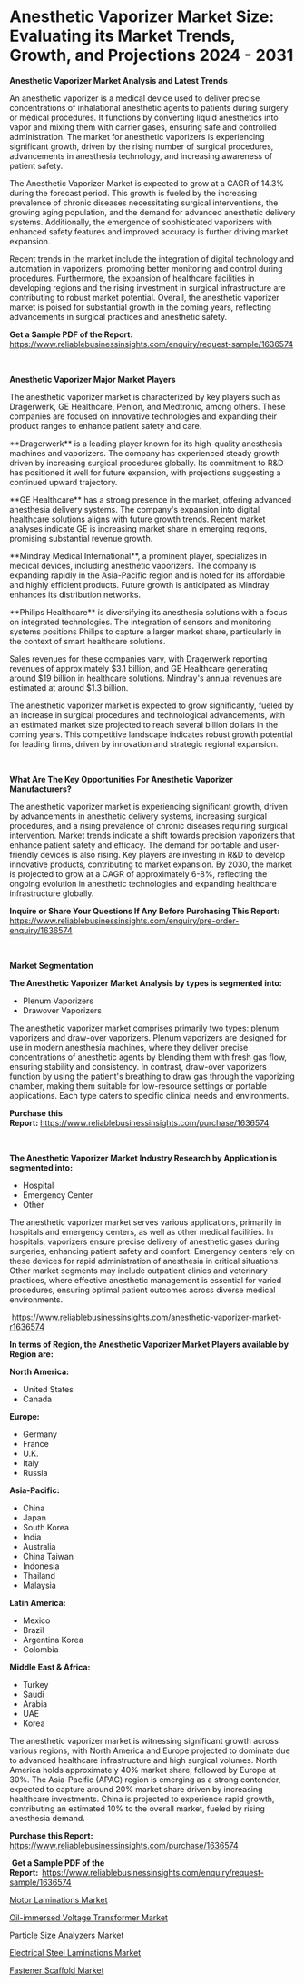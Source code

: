 <p><h1>Anesthetic Vaporizer Market Size: Evaluating its Market Trends, Growth, and Projections 2024 - 2031</h1></p><p><strong>Anesthetic Vaporizer Market Analysis and Latest Trends</strong></p>
<p><p>An anesthetic vaporizer is a medical device used to deliver precise concentrations of inhalational anesthetic agents to patients during surgery or medical procedures. It functions by converting liquid anesthetics into vapor and mixing them with carrier gases, ensuring safe and controlled administration. The market for anesthetic vaporizers is experiencing significant growth, driven by the rising number of surgical procedures, advancements in anesthesia technology, and increasing awareness of patient safety.</p><p>The Anesthetic Vaporizer Market is expected to grow at a CAGR of 14.3% during the forecast period. This growth is fueled by the increasing prevalence of chronic diseases necessitating surgical interventions, the growing aging population, and the demand for advanced anesthetic delivery systems. Additionally, the emergence of sophisticated vaporizers with enhanced safety features and improved accuracy is further driving market expansion.</p><p>Recent trends in the market include the integration of digital technology and automation in vaporizers, promoting better monitoring and control during procedures. Furthermore, the expansion of healthcare facilities in developing regions and the rising investment in surgical infrastructure are contributing to robust market potential. Overall, the anesthetic vaporizer market is poised for substantial growth in the coming years, reflecting advancements in surgical practices and anesthetic safety.</p></p>
<p><strong>Get a Sample PDF of the Report:&nbsp;</strong> <a href="https://www.reliablebusinessinsights.com/enquiry/request-sample/1636574?utm_campaign=84&utm_medium=2&utm_source=Github&utm_content=ia&utm_term=17112024&utm_id=anesthetic-vaporizer">https://www.reliablebusinessinsights.com/enquiry/request-sample/1636574</a></p>
<p>&nbsp;</p>
<p><strong>Anesthetic Vaporizer Major Market Players</strong></p>
<p><p>The anesthetic vaporizer market is characterized by key players such as Dragerwerk, GE Healthcare, Penlon, and Medtronic, among others. These companies are focused on innovative technologies and expanding their product ranges to enhance patient safety and care.</p><p>**Dragerwerk** is a leading player known for its high-quality anesthesia machines and vaporizers. The company has experienced steady growth driven by increasing surgical procedures globally. Its commitment to R&D has positioned it well for future expansion, with projections suggesting a continued upward trajectory.</p><p>**GE Healthcare** has a strong presence in the market, offering advanced anesthesia delivery systems. The company's expansion into digital healthcare solutions aligns with future growth trends. Recent market analyses indicate GE is increasing market share in emerging regions, promising substantial revenue growth.</p><p>**Mindray Medical International**, a prominent player, specializes in medical devices, including anesthetic vaporizers. The company is expanding rapidly in the Asia-Pacific region and is noted for its affordable and highly efficient products. Future growth is anticipated as Mindray enhances its distribution networks.</p><p>**Philips Healthcare** is diversifying its anesthesia solutions with a focus on integrated technologies. The integration of sensors and monitoring systems positions Philips to capture a larger market share, particularly in the context of smart healthcare solutions.</p><p>Sales revenues for these companies vary, with Dragerwerk reporting revenues of approximately $3.1 billion, and GE Healthcare generating around $19 billion in healthcare solutions. Mindray's annual revenues are estimated at around $1.3 billion. </p><p>The anesthetic vaporizer market is expected to grow significantly, fueled by an increase in surgical procedures and technological advancements, with an estimated market size projected to reach several billion dollars in the coming years. This competitive landscape indicates robust growth potential for leading firms, driven by innovation and strategic regional expansion.</p></p>
<p>&nbsp;</p>
<p><strong>What Are The Key Opportunities For Anesthetic Vaporizer Manufacturers?</strong></p>
<p><p>The anesthetic vaporizer market is experiencing significant growth, driven by advancements in anesthetic delivery systems, increasing surgical procedures, and a rising prevalence of chronic diseases requiring surgical intervention. Market trends indicate a shift towards precision vaporizers that enhance patient safety and efficacy. The demand for portable and user-friendly devices is also rising. Key players are investing in R&D to develop innovative products, contributing to market expansion. By 2030, the market is projected to grow at a CAGR of approximately 6-8%, reflecting the ongoing evolution in anesthetic technologies and expanding healthcare infrastructure globally.</p></p>
<p><strong>Inquire or Share Your Questions If Any Before Purchasing This Report:</strong> <a href="https://www.reliablebusinessinsights.com/enquiry/pre-order-enquiry/1636574?utm_campaign=84&utm_medium=2&utm_source=Github&utm_content=ia&utm_term=17112024&utm_id=anesthetic-vaporizer">https://www.reliablebusinessinsights.com/enquiry/pre-order-enquiry/1636574</a></p>
<p>&nbsp;</p>
<p><strong>Market Segmentation</strong></p>
<p><strong>The Anesthetic Vaporizer Market Analysis by types is segmented into:</strong></p>
<p><ul><li>Plenum Vaporizers</li><li>Drawover Vaporizers</li></ul></p>
<p><p>The anesthetic vaporizer market comprises primarily two types: plenum vaporizers and draw-over vaporizers. Plenum vaporizers are designed for use in modern anesthesia machines, where they deliver precise concentrations of anesthetic agents by blending them with fresh gas flow, ensuring stability and consistency. In contrast, draw-over vaporizers function by using the patient's breathing to draw gas through the vaporizing chamber, making them suitable for low-resource settings or portable applications. Each type caters to specific clinical needs and environments.</p></p>
<p><strong>Purchase this Report:&nbsp;</strong><a href="https://www.reliablebusinessinsights.com/purchase/1636574?utm_campaign=84&utm_medium=2&utm_source=Github&utm_content=ia&utm_term=17112024&utm_id=anesthetic-vaporizer">https://www.reliablebusinessinsights.com/purchase/1636574</a></p>
<p>&nbsp;</p>
<p><strong>The Anesthetic Vaporizer Market Industry Research by Application is segmented into:</strong></p>
<p><ul><li>Hospital</li><li>Emergency Center</li><li>Other</li></ul></p>
<p><p>The anesthetic vaporizer market serves various applications, primarily in hospitals and emergency centers, as well as other medical facilities. In hospitals, vaporizers ensure precise delivery of anesthetic gases during surgeries, enhancing patient safety and comfort. Emergency centers rely on these devices for rapid administration of anesthesia in critical situations. Other market segments may include outpatient clinics and veterinary practices, where effective anesthetic management is essential for varied procedures, ensuring optimal patient outcomes across diverse medical environments.</p></p>
<p><a href="https://www.reliablebusinessinsights.com/anesthetic-vaporizer-market-r1636574?utm_campaign=84&utm_medium=2&utm_source=Github&utm_content=ia&utm_term=17112024&utm_id=anesthetic-vaporizer">&nbsp;https://www.reliablebusinessinsights.com/anesthetic-vaporizer-market-r1636574</a></p>
<p><strong>In terms of Region, the Anesthetic Vaporizer Market Players available by Region are:</strong></p>
<p>
    <p> <strong> North America: </strong>
        <ul>
            <li>United States</li>
            <li>Canada</li>
        </ul>
        </p> 
    <p> <strong> Europe: </strong>
        <ul>
            <li>Germany</li>
            <li>France</li>
            <li>U.K.</li>
            <li>Italy</li>
            <li>Russia</li>
        </ul>
        </p> 
    <p> <strong> Asia-Pacific: </strong>
        <ul>
            <li>China</li>
            <li>Japan</li>
            <li>South Korea</li>
            <li>India</li>
            <li>Australia</li>
            <li>China Taiwan</li>
            <li>Indonesia</li>
            <li>Thailand</li>
            <li>Malaysia</li>
        </ul>
        </p> 
    <p> <strong> Latin America: </strong>
        <ul>
            <li>Mexico</li>
            <li>Brazil</li>
            <li>Argentina Korea</li>
            <li>Colombia</li>
        </ul>
        </p> 
    <p> <strong> Middle East & Africa: </strong>
        <ul>
            <li>Turkey</li>
            <li>Saudi</li>
            <li>Arabia</li>
            <li>UAE</li>
            <li>Korea</li>
        </ul>
    </p>
    </p>
<p><p>The anesthetic vaporizer market is witnessing significant growth across various regions, with North America and Europe projected to dominate due to advanced healthcare infrastructure and high surgical volumes. North America holds approximately 40% market share, followed by Europe at 30%. The Asia-Pacific (APAC) region is emerging as a strong contender, expected to capture around 20% market share driven by increasing healthcare investments. China is projected to experience rapid growth, contributing an estimated 10% to the overall market, fueled by rising anesthesia demand.</p></p>
<p><strong>Purchase this Report: </strong><a href="https://www.reliablebusinessinsights.com/purchase/1636574?utm_campaign=84&utm_medium=2&utm_source=Github&utm_content=ia&utm_term=17112024&utm_id=anesthetic-vaporizer">https://www.reliablebusinessinsights.com/purchase/1636574</a></p>
<p>&nbsp;<strong>Get a Sample PDF of the Report:&nbsp;&nbsp;</strong><a href="https://www.reliablebusinessinsights.com/enquiry/request-sample/1636574?utm_campaign=84&utm_medium=2&utm_source=Github&utm_content=ia&utm_term=17112024&utm_id=anesthetic-vaporizer">https://www.reliablebusinessinsights.com/enquiry/request-sample/1636574</a></p>
<p><strong></strong></p>
<p><p><a href="https://issuu.com/reportprime-2/docs/motor-laminations-market-size-2030._1af29d6c517066?utm_campaign=84&utm_medium=2&utm_source=Github&utm_content=ia&utm_term=17112024&utm_id=anesthetic-vaporizer">Motor Laminations Market</a></p><p><a href="https://github.com/SanjidaKhan901/Market-Research-Report-List-1/blob/main/oil-immersed-voltage-transformer-market.md?utm_campaign=84&utm_medium=2&utm_source=Github&utm_content=ia&utm_term=17112024&utm_id=anesthetic-vaporizer">Oil-immersed Voltage Transformer Market</a></p><p><a href="https://www.linkedin.com/pulse/unveiling-market-trends-global-particle-size-analyzers-growth-xkj8e?utm_campaign=84&utm_medium=2&utm_source=Github&utm_content=ia&utm_term=17112024&utm_id=anesthetic-vaporizer">Particle Size Analyzers Market</a></p><p><a href="https://issuu.com/reportprime-2/docs/electrical-steel-laminations-market_5d50f5bd379979?utm_campaign=84&utm_medium=2&utm_source=Github&utm_content=ia&utm_term=17112024&utm_id=anesthetic-vaporizer">Electrical Steel Laminations Market</a></p><p><a href="https://github.com/AngelaWalsh696/Market-Research-Report-List-1/blob/main/fastener-scaffold-market.md?utm_campaign=84&utm_medium=2&utm_source=Github&utm_content=ia&utm_term=17112024&utm_id=anesthetic-vaporizer">Fastener Scaffold Market</a></p></p>